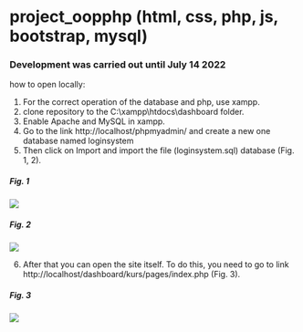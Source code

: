 # project_oopphp (html, css, php, js, bootstrap, mysql)

### Development was carried out until July 14 2022

how to open locally:
1. For the correct operation of the database and php, use xampp.
2. clone repository to the C:\xampp\htdocs\dashboard folder.
3. Enable Apache and MySQL in xampp.
4. Go to the link http://localhost/phpmyadmin/ and create a new one database named loginsystem
5. Then click on Import and import the file (loginsystem.sql) database (Fig. 1, 2).

##### Fig. 1

<img src="https://cdn.discordapp.com/attachments/427079543472390147/1086291961394237470/image.png">

##### Fig. 2

<img src="https://cdn.discordapp.com/attachments/427079543472390147/1086292021741891594/image.png">

6. After that you can open the site itself. To do this, you need to go to link http://localhost/dashboard/kurs/pages/index.php (Fig. 3).

##### Fig. 3

<img src="https://cdn.discordapp.com/attachments/427079543472390147/1086293868141613066/image.png">
